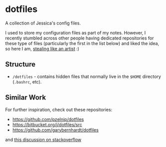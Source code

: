 # dotfiles
A collection of Jessica's config files. 

I used to store my configuration files as part of my notes. However, I recently stumbled across other people having dedicated repositories for these type of files (particularly the first in the list below) and liked the idea, so here I am, [stealing like an artist](https://en.wikipedia.org/wiki/Steal_Like_an_Artist) :)

## Structure
* `/dotfiles` - contains hidden files that normally live in the `$HOME` directory (`.bashrc`, etc). 

## Similar Work
For further inspiration, check out these repositories:
* https://github.com/pzelnip/dotfiles
* https://bitbucket.org/j/dotfiles/src
* https://github.com/garybernhardt/dotfiles

and [this discussion on stackoverflow](https://stackoverflow.com/questions/17082038/efficient-way-to-manage-a-git-repository-for-local-config-files)
